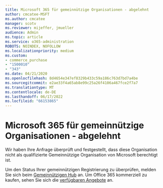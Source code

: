 ```yaml
---
title: Microsoft 365 für gemeinnützige Organisationen - abgelehnt
author: cmcatee-MSFT
ms.author: cmcatee
manager: scotv
ms.reviewer: mijeffer, jmueller
audience: Admin
ms.topic: article
ms.service: o365-administration
ROBOTS: NOINDEX, NOFOLLOW
ms.localizationpriority: medium
ms.custom:
- commerce_purchase
- "1500010"
- "343"
ms.date: 04/21/2020
ms.openlocfilehash: 8d4654e347ef8329b433c59a186c763d7bd7a4be
ms.sourcegitcommit: e2ae33f4a65ab8e99c25a26f4106a467fce2f7a7
ms.translationtype: MT
ms.contentlocale: de-DE
ms.lasthandoff: 06/17/2022
ms.locfileid: "66153865"
---
```

# <a name="microsoft-365-for-nonprofits---declined"></a>Microsoft 365 für gemeinnützige Organisationen - abgelehnt

Wir haben Ihre Anfrage überprüft und festgestellt, dass diese Organisation nicht als qualifizierte Gemeinnützige Organisation von Microsoft berechtigt ist.

Um den Status Ihrer gemeinnützigen Registrierung zu überprüfen, melden Sie sich beim [Gemeinnützigen Hub](https://nonprofit.microsoft.com/) an. Um Office 365 kommerziell zu kaufen, sehen Sie sich die [verfügbaren Angebote](https://portal.office.com/AdminPortal/Home) an.
